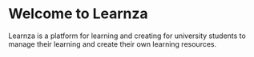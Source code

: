 # Welcome to Learnza

Learnza is a platform for learning and creating for university students to manage their learning and create their own learning resources.

